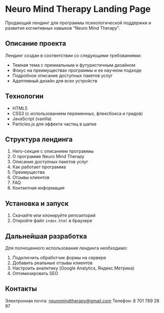 # Neuro Mind Therapy Landing Page

Продающий лендинг для программы психологической поддержки и развития когнитивных навыков "Neuro Mind Therapy".

## Описание проекта

Лендинг создан в соответствии со следующими требованиями:
- Темная тема с премиальным и футуристичным дизайном
- Фокус на преимуществах программы и ее научном подходе
- Подробное описание доступных пакетов услуг
- Адаптивный дизайн для всех устройств

## Технологии

- HTML5
- CSS3 (с использованием переменных, флексбокса и гридов)
- JavaScript (vanilla)
- Particles.js для эффекта частиц в шапке

## Структура лендинга

1. Hero-секция с описанием программы
2. О программе Neuro Mind Therapy
3. Описание доступных пакетов услуг
4. Как работает программа
5. Преимущества
6. Отзывы клиентов
7. FAQ
8. Контактная информация

## Установка и запуск

1. Скачайте или клонируйте репозиторий
2. Откройте файл `index.html` в браузере

## Дальнейшая разработка

Для полноценного использования лендинга необходимо:
1. Подключить обработчик формы на сервере
2. Добавить реальные отзывы клиентов
3. Настроить аналитику (Google Analytics, Яндекс.Метрика)
4. Оптимизировать SEO

## Контакты

Электронная почта: neuromindtherapy@gmail.com
Телефон: 8 701 789 28 97 